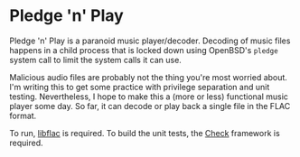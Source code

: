Pledge 'n' Play
===============

Pledge 'n' Play is a paranoid music player/decoder. Decoding of music
files happens in a child process that is locked down using OpenBSD's
`pledge` system call to limit the system calls it can use.

Malicious audio files are probably not the thing you're most worried
about. I'm writing this to get some practice with privilege separation
and unit testing. Nevertheless, I hope to make this a (more or less)
functional music player some day. So far, it can decode or play back
a single file in the FLAC format.

To run, [libflac](https://xiph.org/flac/) is required. To build the
unit tests, the [Check](https://libcheck.github.io/check/) framework
is required.
